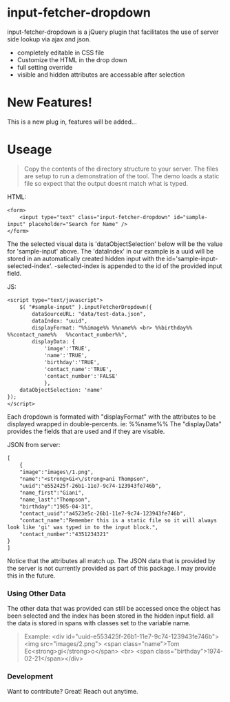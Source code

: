 # input-fetcher-dropdown


input-fetcher-dropdown is a jQuery plugin that facilitates the use of server side lookup via ajax and json.

  - completely editable in CSS file
  - Customize the HTML in the drop down
  - full setting override
  - visible and hidden attributes are accessable after selection

# New Features!

  This is a new plug in, features will be added...

# Useage

>Copy the contents of the directory structure to your server.  The files are setup to run a demonstration of the tool.  The demo loads a static file so expect that the output doesnt match what is typed.    
    
HTML:    
    
    <form>
	    <input type="text" class="input-fetcher-dropdown" id="sample-input" placeholder="Search for Name" /> 
    </form>

The the selected visual data is 'dataObjectSelection' below will be the value for 'sample-input' above.  The 'dataIndex' in our example is a uuid will be stored in an automatically created hidden input with the id='sample-input-selected-index'.  -selected-index is appended to the id of the provided input field.  

JS:

    <script type="text/javascript">
        $( "#sample-input" ).inputFetcherDropdown({
	        dataSourceURL: "data/test-data.json",
	        dataIndex: "uuid",
	        displayFormat: "%%image%% %%name%% <br> %%birthday%%   %%contact_name%%   %%contact_number%%",
	        displayData: {
		    	'image':'TRUE', 
		    	'name':'TRUE', 
		    	'birthday':'TRUE', 
	    		'contact_name':'TRUE', 
		    	'contact_number':'FALSE'
		    	},
	    dataObjectSelection: 'name'
    });
    </script>

Each dropdown is formated with "displayFormat" with the attributes to be displayed wrapped in double-percents.  ie: %%name%%    The "displayData" provides the fields that are used and if they are visable.   



JSON from server:

    [
        {
	    "image":"images\/1.png",
	    "name":"<strong>Gi<\/strong>ani Thompson",
	    "uuid":"e552425f-26b1-11e7-9c74-123943fe746b",
	    "name_first":"Giani",
	    "name_last":"Thompson",
	    "birthday":"1985-04-31",
	    "contact_uuid":"a4523e5c-26b1-11e7-9c74-123943fe746b",
	    "contact_name":"Remember this is a static file so it will always look like 'gi' was typed in to the input block.",
	    "contact_number":"4351234321"
	}
    ]

Notice that the attributes all match up.  The JSON data that is provided by the server is not currently provided as part of this package.  I may provide this in the future.

### Using Other Data

The other data that was provided can still be accessed once the object has been selected and the index has been stored in the hidden input field.  all the data is stored in spans with classes set to the variable name. 

> Example:  \<div id="uuid-e553425f-26b1-11e7-9c74-123943fe746b">\<img src="images/2.png"> \<span class="name">Tom Ec\<strong>gi\</strong>o\</span> \<br> \<span class="birthday">1974-02-21\</span>\</div>






### Development

Want to contribute? Great! Reach out anytime.

